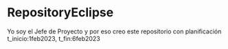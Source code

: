 # RepositoryEclipse
Yo soy el Jefe de Proyecto y por eso creo este repositorio con planificación t_inicio:1feb2023, t_fin:6feb2023
